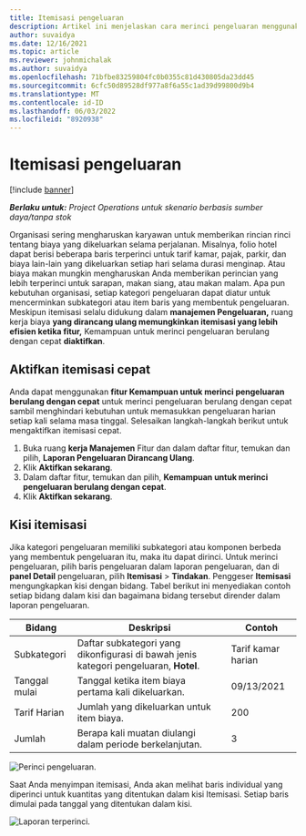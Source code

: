 ```yaml
---
title: Itemisasi pengeluaran
description: Artikel ini menjelaskan cara merinci pengeluaran menggunakan ruang kerja Biaya yang dirancang ulang.
author: suvaidya
ms.date: 12/16/2021
ms.topic: article
ms.reviewer: johnmichalak
ms.author: suvaidya
ms.openlocfilehash: 71bfbe83259804fc0b0355c81d430805da23dd45
ms.sourcegitcommit: 6cfc50d89528df977a8f6a55c1ad39d99800d9b4
ms.translationtype: MT
ms.contentlocale: id-ID
ms.lasthandoff: 06/03/2022
ms.locfileid: "8920938"
---
```

# <a name="expense-itemization"></a>Itemisasi pengeluaran

[!include [banner](../includes/banner.md)]

_**Berlaku untuk:** Project Operations untuk skenario berbasis sumber daya/tanpa stok_

Organisasi sering mengharuskan karyawan untuk memberikan rincian rinci tentang biaya yang dikeluarkan selama perjalanan. Misalnya, folio hotel dapat berisi beberapa baris terperinci untuk tarif kamar, pajak, parkir, dan biaya lain-lain yang dikeluarkan setiap hari selama durasi menginap. Atau biaya makan mungkin mengharuskan Anda memberikan perincian yang lebih terperinci untuk sarapan, makan siang, atau makan malam. Apa pun kebutuhan organisasi, setiap kategori pengeluaran dapat diatur untuk mencerminkan subkategori atau item baris yang membentuk pengeluaran. Meskipun itemisasi selalu didukung dalam **manajemen Pengeluaran,** ruang kerja biaya **yang dirancang ulang memungkinkan itemisasi yang lebih efisien ketika fitur,** Kemampuan untuk merinci pengeluaran berulang dengan cepat **diaktifkan**.  

## <a name="enable-quick-itemization"></a>Aktifkan itemisasi cepat 

Anda dapat menggunakan **fitur Kemampuan untuk merinci pengeluaran berulang dengan cepat** untuk merinci pengeluaran berulang dengan cepat sambil menghindari kebutuhan untuk memasukkan pengeluaran harian setiap kali selama masa tinggal. Selesaikan langkah-langkah berikut untuk mengaktifkan itemisasi cepat.

1. Buka ruang **kerja Manajemen** Fitur dan dalam daftar fitur, temukan dan pilih, **Laporan Pengeluaran Dirancang Ulang**. 
2. Klik **Aktifkan sekarang**. 
3. Dalam daftar fitur, temukan dan pilih, **Kemampuan untuk merinci pengeluaran berulang dengan cepat**.
4. Klik **Aktifkan sekarang**. 

## <a name="itemization-grid"></a>Kisi itemisasi 

Jika kategori pengeluaran memiliki subkategori atau komponen berbeda yang membentuk pengeluaran itu, maka itu dapat dirinci. Untuk merinci pengeluaran, pilih baris pengeluaran dalam laporan pengeluaran, dan di **panel Detail** pengeluaran, pilih **Itemisasi** > **Tindakan**. Penggeser **Itemisasi** mengungkapkan kisi dengan bidang. Tabel berikut ini menyediakan contoh setiap bidang dalam kisi dan bagaimana bidang tersebut dirender dalam laporan pengeluaran. 

|     Bidang          |     Deskripsi                                                                                  |     Contoh              |
|--------------------|--------------------------------------------------------------------------------------------------|--------------------------|
|     Subkategori    |     Daftar subkategori yang dikonfigurasi di bawah jenis kategori pengeluaran, **Hotel**.             |     Tarif kamar harian      |
|     Tanggal mulai     |     Tanggal ketika item biaya pertama kali dikeluarkan.                                           |     09/13/2021           |
|     Tarif Harian     |     Jumlah yang dikeluarkan untuk item biaya.                                                    |     200                  |
|     Jumlah       |     Berapa kali muatan diulangi dalam periode berkelanjutan.                       |     3                    |

![Perinci pengeluaran.](media/Itemization%20screen%201.png)

Saat Anda menyimpan itemisasi, Anda akan melihat baris individual yang diperinci untuk kuantitas yang ditentukan dalam kisi Itemisasi. Setiap baris dimulai pada tanggal yang ditentukan dalam kisi.

![Laporan terperinci.](media/Itemization%20screen%202.png)

